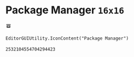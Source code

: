 # Package Manager `16x16`
<img src="/img/Package%20Manager.png" width=16 height=16>

``` CSharp
EditorGUIUtility.IconContent("Package Manager")
```
```
2532104554704294423
```
